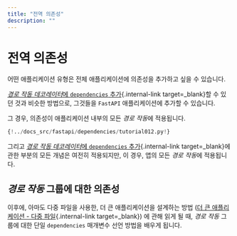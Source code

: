 ```yaml
---
title: "전역 의존성"
description: ""
---
```


# 전역 의존성

어떤 애플리케이션 유형은 전체 애플리케이션에 의존성을 추가하고 싶을 수 있습니다.

[*경로 작동 데코레이터*에 `dependencies` 추가](dependencies-in-path-operation-decorators.md){.internal-link target=_blank}할 수 있던 것과 비슷한 방법으로, 그것들을 `FastAPI` 애플리케이션에 추가할 수 있습니다.

그 경우, 의존성이 애플리케이션 내부의 모든 *경로 작동*에 적용됩니다.

```Python hl_lines="15"
{!../docs_src/fastapi/dependencies/tutorial012.py!}
```

그리고 [*경로 작동 데코레이터*에 `dependencies` 추가](dependencies-in-path-operation-decorators.md){.internal-link target=_blank}에 관한 부분의 모든 개념은 여전히 적용되지만, 이 경우, 앱의 모든 *경로 작동*에 적용됩니다.

## *경로 작동* 그룹에 대한 의존성

이후에, 아마도 다중 파일을 사용한, 더 큰 애플리케이션을 설계하는 방법 ([더 큰 애플리케이션 - 다중 파일](../../tutorial/bigger-applications.md){.internal-link target=_blank}) 에 관해 읽게 될 때, *경로 작동* 그룹에 대한 단일 `dependencies` 매개변수 선언 방법을 배우게 됩니다.